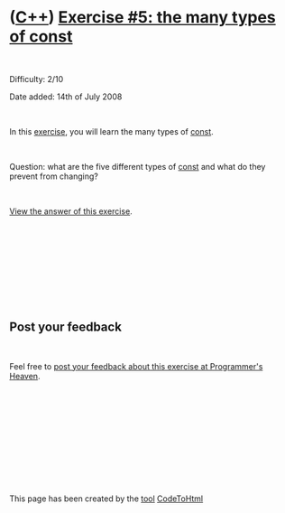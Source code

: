 



 

 

 

 

 

([C++](Cpp.htm)) [Exercise \#5: the many types of const](CppExerciseTheManyTypesOfConst.htm)
============================================================================================

 

Difficulty: 2/10

Date added: 14th of July 2008

 

In this [exercise](CppExercise.htm), you will learn the many types of
[const](CppConst.htm).

 

Question: what are the five different types of [const](CppConst.htm) and
what do they prevent from changing?

 

[View the answer of this
exercise](CppExerciseTheManyTypesOfConstAnswer.htm).

 

 

 

 

 

Post your feedback
------------------

 

Feel free to [post your feedback about this exercise at Programmer's
Heaven](http://www.programmersheaven.com/article/100014-C%2b%2b+exercise%3a+the+many+types+of+const/info.aspx).

 

 

 

 

 





 




This page has been created by the [tool](Tools.htm)
[CodeToHtml](ToolCodeToHtml.htm)
